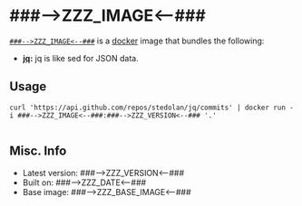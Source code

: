 # ###-->ZZZ_IMAGE<--###  

[`###-->ZZZ_IMAGE<--###`][1] is a [docker][2] image that bundles the following:  
* **[jq][3]:** jq is like sed for JSON data.  

## Usage  
````
curl 'https://api.github.com/repos/stedolan/jq/commits' | docker run -i ###-->ZZZ_IMAGE<--###:###-->ZZZ_VERSION<--### '.'  
    
````

## Misc. Info 
* Latest version: ###-->ZZZ_VERSION<--###   
* Built on: ###-->ZZZ_DATE<--###   
* Base image: ###-->ZZZ_BASE_IMAGE<--###   


[1]: https://hub.docker.com/r/###-->ZZZ_IMAGE<--###/   
[2]: https://docker.com 
[3]: https://stedolan.github.io/jq/
